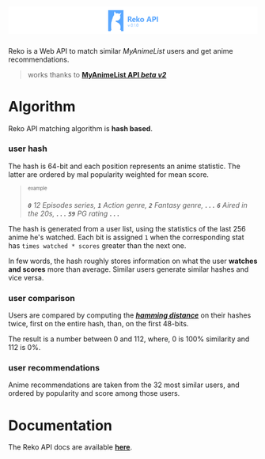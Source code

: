 # [![Reko API](./media/logo.png)](https://reko.moe/)

Reko is a Web API to match similar *MyAnimeList* users and get anime recommendations.

> works thanks to [**MyAnimeList API *beta v2***](https://myanimelist.net/apiconfig/references/api/v2)

# Algorithm

Reko API matching algorithm is **hash based**.

### user hash

The hash is 64-bit and each position represents an anime statistic. The latter are ordered by mal popularity weighted for mean score.

<blockquote><small><sup>example</sup></small>

***`0`** 12 Episodes series, **`1`** Action genre, **`2`** Fantasy genre,  **. . .** **`6`** Aired in the 20s, **. . .** **`59`** PG rating **. . .***
</blockquote>

The hash is generated from a user list, using the statistics of the last 256 anime he's watched. Each bit is assigned `1` when the corresponding stat has `times watched * scores` greater than the next one.

In few words, the hash roughly stores information on what the user **watches and scores** more than average. Similar users generate similar hashes and vice versa.

### user comparison

Users are compared by computing the [***hamming distance***](https://en.wikipedia.org/wiki/Hamming_distance) on their hashes twice, first on the entire hash, than, on the first 48-bits.

The result is a number between 0 and 112, where, 0 is 100% similarity and 112 is 0%.

### user recommendations

Anime recommendations are taken from the 32 most similar users, and ordered by popularity and score among those users.

# Documentation

The Reko API docs are available [**here**](https://reko.moe/docs).
